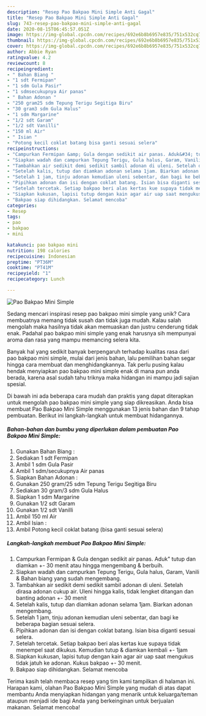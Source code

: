 ```yaml
---
description: "Resep Pao Bakpao Mini Simple Anti Gagal"
title: "Resep Pao Bakpao Mini Simple Anti Gagal"
slug: 743-resep-pao-bakpao-mini-simple-anti-gagal
date: 2020-08-15T06:45:57.051Z
image: https://img-global.cpcdn.com/recipes/692e6b8b6957e835/751x532cq70/pao-bakpao-mini-simple-foto-resep-utama.jpg
thumbnail: https://img-global.cpcdn.com/recipes/692e6b8b6957e835/751x532cq70/pao-bakpao-mini-simple-foto-resep-utama.jpg
cover: https://img-global.cpcdn.com/recipes/692e6b8b6957e835/751x532cq70/pao-bakpao-mini-simple-foto-resep-utama.jpg
author: Abbie Ryan
ratingvalue: 4.2
reviewcount: 8
recipeingredient:
- " Bahan Biang "
- "1 sdt Fermipan"
- "1 sdm Gula Pasir"
- "1 sdmsecukupnya Air panas"
- " Bahan Adonan "
- "250 gram25 sdm Tepung Terigu Segitiga Biru"
- "30 gram3 sdm Gula Halus"
- "1 sdm Margarine"
- "1/2 sdt Garam"
- "1/2 sdt Vanilli"
- "150 ml Air"
- " Isian "
- "Potong kecil coklat batang bisa ganti sesuai selera"
recipeinstructions:
- "Campurkan Fermipan &amp; Gula dengan sedikit air panas. Aduk&#34; tutup dan diamkan +- 30 menit atau hingga mengembang &amp; berbuih."
- "Siapkan wadah dan campurkan Tepung Terigu, Gula halus, Garam, Vanili &amp; Bahan biang yang sudah mengembang."
- "Tambahkan air sedikit demi sedikit sambil adonan di uleni. Setelah dirasa adonan cukup air. Uleni hingga kalis, tidak lengket ditangan dan banting adonan +- 30 menit"
- "Setelah kalis, tutup dan diamkan adonan selama 1jam. Biarkan adonan mengembang."
- "Setelah 1 jam, tinju adonan kemudian uleni sebentar, dan bagi ke beberapa bagian sesuai selera."
- "Pipihkan adonan dan isi dengan coklat batang. Isian bisa diganti sesuai selera."
- "Setelah tercetak. Setiap bakpao beri alas kertas kue supaya tidak menempel saat dikukus. Kemudian tutup &amp; diamkan kembali +- 1jam"
- "Siapkan kukusan, lapisi tutup dengan kain agar air uap saat mengukus tidak jatuh ke adonan. Kukus bakpao +- 30 menit."
- "Bakpao siap dihidangkan. Selamat mencoba"
categories:
- Resep
tags:
- pao
- bakpao
- mini

katakunci: pao bakpao mini 
nutrition: 198 calories
recipecuisine: Indonesian
preptime: "PT36M"
cooktime: "PT41M"
recipeyield: "1"
recipecategory: Lunch

---
```



![Pao Bakpao Mini Simple](https://img-global.cpcdn.com/recipes/692e6b8b6957e835/751x532cq70/pao-bakpao-mini-simple-foto-resep-utama.jpg)

Sedang mencari inspirasi resep pao bakpao mini simple yang unik? Cara membuatnya memang tidak susah dan tidak juga mudah. Kalau salah mengolah maka hasilnya tidak akan memuaskan dan justru cenderung tidak enak. Padahal pao bakpao mini simple yang enak harusnya sih mempunyai aroma dan rasa yang mampu memancing selera kita.



Banyak hal yang sedikit banyak berpengaruh terhadap kualitas rasa dari pao bakpao mini simple, mulai dari jenis bahan, lalu pemilihan bahan segar hingga cara membuat dan menghidangkannya. Tak perlu pusing kalau hendak menyiapkan pao bakpao mini simple enak di mana pun anda berada, karena asal sudah tahu triknya maka hidangan ini mampu jadi sajian spesial.


Di bawah ini ada beberapa cara mudah dan praktis yang dapat diterapkan untuk mengolah pao bakpao mini simple yang siap dikreasikan. Anda bisa membuat Pao Bakpao Mini Simple menggunakan 13 jenis bahan dan 9 tahap pembuatan. Berikut ini langkah-langkah untuk membuat hidangannya.

<!--inarticleads1-->

##### Bahan-bahan dan bumbu yang diperlukan dalam pembuatan Pao Bakpao Mini Simple:

1. Gunakan  Bahan Biang :
1. Sediakan 1 sdt Fermipan
1. Ambil 1 sdm Gula Pasir
1. Ambil 1 sdm/secukupnya Air panas
1. Siapkan  Bahan Adonan :
1. Gunakan 250 gram/25 sdm Tepung Terigu Segitiga Biru
1. Sediakan 30 gram/3 sdm Gula Halus
1. Siapkan 1 sdm Margarine
1. Gunakan 1/2 sdt Garam
1. Gunakan 1/2 sdt Vanilli
1. Ambil 150 ml Air
1. Ambil  Isian :
1. Ambil Potong kecil coklat batang (bisa ganti sesuai selera)




<!--inarticleads2-->

##### Langkah-langkah membuat Pao Bakpao Mini Simple:

1. Campurkan Fermipan &amp; Gula dengan sedikit air panas. Aduk&#34; tutup dan diamkan +- 30 menit atau hingga mengembang &amp; berbuih.
1. Siapkan wadah dan campurkan Tepung Terigu, Gula halus, Garam, Vanili &amp; Bahan biang yang sudah mengembang.
1. Tambahkan air sedikit demi sedikit sambil adonan di uleni. Setelah dirasa adonan cukup air. Uleni hingga kalis, tidak lengket ditangan dan banting adonan +- 30 menit
1. Setelah kalis, tutup dan diamkan adonan selama 1jam. Biarkan adonan mengembang.
1. Setelah 1 jam, tinju adonan kemudian uleni sebentar, dan bagi ke beberapa bagian sesuai selera.
1. Pipihkan adonan dan isi dengan coklat batang. Isian bisa diganti sesuai selera.
1. Setelah tercetak. Setiap bakpao beri alas kertas kue supaya tidak menempel saat dikukus. Kemudian tutup &amp; diamkan kembali +- 1jam
1. Siapkan kukusan, lapisi tutup dengan kain agar air uap saat mengukus tidak jatuh ke adonan. Kukus bakpao +- 30 menit.
1. Bakpao siap dihidangkan. Selamat mencoba




Terima kasih telah membaca resep yang tim kami tampilkan di halaman ini. Harapan kami, olahan Pao Bakpao Mini Simple yang mudah di atas dapat membantu Anda menyiapkan hidangan yang menarik untuk keluarga/teman ataupun menjadi ide bagi Anda yang berkeinginan untuk berjualan makanan. Selamat mencoba!
